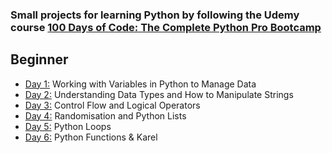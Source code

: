 ### Small projects for learning Python by following the Udemy course [100 Days of Code: The Complete Python Pro Bootcamp](https://www.udemy.com/course/100-days-of-code/)

## Beginner

- [Day 1:](https://github.com/narcisabadea/100-days-of-code-python/tree/main/Day01) Working with Variables in Python to Manage Data
- [Day 2:](https://github.com/narcisabadea/100-days-of-code-python/tree/main/Day02) Understanding Data Types and How to Manipulate Strings
- [Day 3:](https://github.com/narcisabadea/100-days-of-code-python/tree/main/Day03) Control Flow and Logical Operators
- [Day 4:](https://github.com/narcisabadea/100-days-of-code-python/tree/main/Day04) Randomisation and Python Lists
- [Day 5:](https://github.com/narcisabadea/100-days-of-code-python/tree/main/Day05) Python Loops
- [Day 6:](https://github.com/narcisabadea/100-days-of-code-python/tree/main/Day06) Python Functions & Karel
<!---- [Day 7:](https://github.com/narcisabadea/100-days-of-code-python/tree/main/day7) Hangman
- [Day 8:](https://github.com/narcisabadea/100-days-of-code-python/tree/main/day8) Function Parameters & Caesar Cipher
- [Day 9:](https://github.com/narcisabadea/100-days-of-code-python/tree/main/day9) Dictionaries, Nesting and the Secret Auction
- [Day 10:](https://github.com/narcisabadea/100-days-of-code-python/tree/main/day10) Functions with Outputs
- [Day 11:](https://github.com/narcisabadea/100-days-of-code-python/tree/main/day11) The Blackjack Capstone Project
- [Day 12:](https://github.com/narcisabadea/100-days-of-code-python/tree/main/day12) Scope & Number Guessing Game
- [Day 13:](https://github.com/narcisabadea/100-days-of-code-python/tree/main/day13) Debugging: How to Find and Fix Errors in your Code
- [Day 14:](https://github.com/narcisabadea/100-days-of-code-python/tree/main/day14) Higher Lower Game Project

## Intermediate

- [Day 15:](https://github.com/narcisabadea/100-days-of-code-python/tree/main/day15) Local Development Environment Setup & the Coffee Machine
- [Day 16:](https://github.com/narcisabadea/100-days-of-code-python/tree/main/day16) Object Oriented Programming (OOP)
- [Day 17:](https://github.com/narcisabadea/100-days-of-code-python/tree/main/day17) The Quiz Project & The Benefits of OOP
- [Day 18:](https://github.com/narcisabadea/100-days-of-code-python/tree/main/day18) Turtle & the Graphical User Interface (GUI)
- [Day 19:](https://github.com/narcisabadea/100-days-of-code-python/tree/main/day19) Instances, State and Higher Order Functions
- [Day 20:](https://github.com/narcisabadea/100-days-of-code-python/tree/main/day20) Build the Snake Game Part 1: Animation & Coordinates
- [Day 21:](https://github.com/narcisabadea/100-days-of-code-python/tree/main/day21) Build the Snake Game Part 2: Inheritance & List Slicing
- [Day 22:](https://github.com/narcisabadea/100-days-of-code-python/tree/main/day22) Build Pong: The Famous Arcade Game
- [Day 23:](https://github.com/narcisabadea/100-days-of-code-python/tree/main/day23) The Turtle Crossing Capstone Project
- [Day 24:](https://github.com/narcisabadea/100-days-of-code-python/tree/main/day24) Files, Directories and Paths
- [Day 25:](https://github.com/narcisabadea/100-days-of-code-python/tree/main/day25) Working with CSV Data and the Pandas Library
- [Day 26:](https://github.com/narcisabadea/100-days-of-code-python/tree/main/day26) List Comprehension and the Nato Alphabet
- [Day 27:](https://github.com/narcisabadea/100-days-of-code-python/tree/main/day27) Tkinter, \*args, \*\*kwargs and Creating GUI Programs
- [Day 28:](https://github.com/narcisabadea/100-days-of-code-python/tree/main/day28) Tkinter, Dynamic Typing and the Pomodoro GUI Application
- [Day 29:](https://github.com/narcisabadea/100-days-of-code-python/tree/main/day29) Building a Password Manager GUI App with Tkinter
- [Day 30:](https://github.com/narcisabadea/100-days-of-code-python/tree/main/day30) Errors, Exceptions and JSON Data: Improving the Password Manager
- [Day 31:](https://github.com/narcisabadea/100-days-of-code-python/tree/main/day31) Flash Card App Capstone Project

## Intermediate+

- [Day 32:](https://github.com/narcisabadea/100-days-of-code-python/tree/main/day32) Send Email (smtplib) & Manage Dates (datetime) - Automated Birthday Wisher
- [Day 33:](https://github.com/narcisabadea/100-days-of-code-python/tree/main/day33) API Endpoints & API Parameters - ISS Overhead Notifier
- [Day 34:](https://github.com/narcisabadea/100-days-of-code-python/tree/main/day34) API Practice - Creating a GUI Quiz App
- [Day 35:](https://github.com/narcisabadea/100-days-of-code-python/tree/main/day35) Keys, Authentication & Environment Variables - Telegram Rain Notifier
- [Day 36:](https://github.com/narcisabadea/100-days-of-code-python/tree/main/day36) Stock Trading News Alert Project
- [Day 37:](https://github.com/narcisabadea/100-days-of-code-python/tree/main/day37) Habit Tracking Project: API Post Requests & Headers
- [Day 38:](https://github.com/narcisabadea/100-days-of-code-python/tree/main/day38) Workout Tracking Using Google Sheets
- [Day 39:](https://github.com/narcisabadea/100-days-of-code-python/tree/main/day39) Capstone Part 1: Flight Deal Finder
- [Day 40:](https://github.com/narcisabadea/100-days-of-code-python/tree/main/day40) Capstone Part 2: Flight Club
- [Day 41:](https://github.com/narcisabadea/100-days-of-code-python/tree/main/day41) Introduction to HTML
- [Day 42:](https://github.com/narcisabadea/100-days-of-code-python/tree/main/day42) Intermediate HTML
- [Day 43:](https://github.com/narcisabadea/100-days-of-code-python/tree/main/day43) Introduction to CSS
- [Day 44:](https://github.com/narcisabadea/100-days-of-code-python/tree/main/day44) Intermediate CSS
- [Day 45:](https://github.com/narcisabadea/100-days-of-code-python/tree/main/day45) Web Scraping with Beautiful Soup
- [Day 46:](https://github.com/narcisabadea/100-days-of-code-python/tree/main/day46) Create a Spotify Playlist Using The Musical Time Machine
- [Day 47:](https://github.com/narcisabadea/100-days-of-code-python/tree/main/day47) Create an Automated Amazon Price Tracker
- [Day 48:](https://github.com/narcisabadea/100-days-of-code-python/tree/main/day48) Selenium Webdriver Browser and Game Playing Bot
- [Day 49:](https://github.com/narcisabadea/100-days-of-code-python/tree/main/day49) Automating Job Applications on LinkedIn
- [Day 50:](https://github.com/narcisabadea/100-days-of-code-python/tree/main/day50) Auto Tinder Swiping Bot
- [Day 51:](https://github.com/narcisabadea/100-days-of-code-python/tree/main/day51) Internet Speed Twitter Complaint Bot
- [Day 52:](https://github.com/narcisabadea/100-days-of-code-python/tree/main/day52) Instagram Follower Bot
- [Day 53:](https://github.com/narcisabadea/100-days-of-code-python/tree/main/day53) Web Scraping Capstone - Data Entry Job Automation
- [Day 54:](https://github.com/narcisabadea/100-days-of-code-python/tree/main/day54) Introduction to Web Development with Flask
- [Day 55:](https://github.com/narcisabadea/100-days-of-code-python/tree/main/day55) HTML & URL Parsing in Flask and the Higher Lower Game
- [Day 56:](https://github.com/narcisabadea/100-days-of-code-python/tree/main/day56) Rendering HTML/Static Files and Using Website Templates
- [Day 57:](https://github.com/narcisabadea/100-days-of-code-python/tree/main/day57) Templating with Jinja in Flask Applications
- [Day 58:](https://github.com/narcisabadea/100-days-of-code-python/tree/main/day58) Web Foundation Boostrap

## Advanced

- [Day 59:](https://github.com/narcisabadea/100-days-of-code-python/tree/main/day59) Blog Capstone Project Part 2 - Adding Styling
- [Day 60:](https://github.com/narcisabadea/100-days-of-code-python/tree/main/day60) Make POST Requests with Flask and HTML Forms
- [Day 61:](https://github.com/narcisabadea/100-days-of-code-python/tree/main/day61) Building Advanced Forms with Flask-WTForms
- [Day 62:](https://github.com/narcisabadea/100-days-of-code-python/tree/main/day62) Flask, WTForms, Bootstrap, and CSV - Coffee & Wifi Project
- [Day 63:](https://github.com/narcisabadea/100-days-of-code-python/tree/main/day63) Databases and with SQLite and SQLAlchemy
- [Day 64:](https://github.com/narcisabadea/100-days-of-code-python/tree/main/day64) My Top 10 Movies Website
- [Day 65:](https://github.com/narcisabadea/100-days-of-code-python/tree/main/day65) How to Create a Website That People Will Love
- [Day 66:](https://github.com/narcisabadea/100-days-of-code-python/tree/main/day66) Building Your Own API with RESTful Routing
- [Day 67:](https://github.com/narcisabadea/100-days-of-code-python/tree/main/day67) Blog Capstone Project Part 3 - RESTful Routing
- [Day 68:](https://github.com/narcisabadea/100-days-of-code-python/tree/main/day68) Authentication with Flask
- [Day 69:](https://github.com/narcisabadea/100-days-of-code-python/tree/main/day69) Blog Capstone Project Part 4 - Adding Users
- [Day 70:](https://github.com/narcisabadea/100-days-of-code-python/tree/main/day70) Deploying Your Web Application with Heroku
- [Day 71:](https://github.com/narcisabadea/100-days-of-code-python/tree/main/day71) Data Exploration with Pandas: College Major vs. Your Salary
- [Day 72:](https://github.com/narcisabadea/100-days-of-code-python/tree/main/day72) Data Visualisation with Matplotlib: Programming Languages
- [Day 73:](https://github.com/narcisabadea/100-days-of-code-python/tree/main/day73) Aggregate & Marge Data with Pandas: Analyse the Lego Dataset
- [Day 74:](https://github.com/narcisabadea/100-days-of-code-python/tree/main/day74) Google Trends Data: Resampling and Visualising Time Series
- [Day 75:](https://github.com/narcisabadea/100-days-of-code-python/tree/main/day75) Beautiful Plotly Charts & Analysing the Android App Store
- [Day 76:](https://github.com/narcisabadea/100-days-of-code-python/tree/main/day76) Computation with NumPy and N-Dimensional Arrays
- [Day 77:](https://github.com/narcisabadea/100-days-of-code-python/tree/main/day77) Linear Regression and Data Visualisation with Seaborn
- [Day 78:](https://github.com/narcisabadea/100-days-of-code-python/tree/main/day78) Analysing the Nobel Prize with Plotly, Matplotlib & Seaborn
- [Day 79:](https://github.com/narcisabadea/100-days-of-code-python/tree/main/day79) The Tragic Discovery of Handwashing: t-Tests & Distributions
- [Day 80:](https://github.com/narcisabadea/100-days-of-code-python/tree/main/day80) Capstone Project - Predict House Prices

## Professional Portfolio Projects

- [Day 81:](https://github.com/narcisabadea/100-days-of-code-python/tree/main/day81) Text to Morse Code Converter
- [Day 82:](https://github.com/narcisabadea/100-days-of-code-python/tree/main/day82) Portfolio Website
- [Day 83:](https://github.com/narcisabadea/100-days-of-code-python/tree/main/day83) Tic Tac Toe
- [Day 84:](https://github.com/narcisabadea/100-days-of-code-python/tree/main/day84) Image Watermarking Desktop App
- [Day 85:](https://github.com/narcisabadea/100-days-of-code-python/tree/main/day85) Typing Speed Test App
- [Day 86:](https://github.com/narcisabadea/100-days-of-code-python/tree/main/day86) Breakout: The Famous Arcade Game
- [Day 87:](https://github.com/narcisabadea/100-days-of-code-python/tree/main/day87) Cafe and Wifi Website
- [Day 88:](https://github.com/narcisabadea/100-days-of-code-python/tree/main/day88) To Do Agenda App
- [Day 89:](https://github.com/narcisabadea/100-days-of-code-python/tree/main/day89) Disappearing Text Writing App
- [Day 90:](https://github.com/narcisabadea/100-days-of-code-python/tree/main/day90) Convert PDF to Audiobook
- [Day 91:](https://github.com/narcisabadea/100-days-of-code-python/tree/main/day91) Image to Color List
- [Day 92:](https://github.com/narcisabadea/100-days-of-code-python/tree/main/day92) Amazon Canada Web Scraper
- [Day 93:](https://github.com/narcisabadea/100-days-of-code-python/tree/main/day93) Google Dinosaur Game Bot
- [Day 94:](https://github.com/narcisabadea/100-days-of-code-python/tree/main/day94) Space Invaders
- [Day 95:](https://github.com/narcisabadea/100-days-of-code-python/tree/main/day95) Custom API
- [Day 96:](https://github.com/narcisabadea/100-days-of-code-python/tree/main/day96) An Online Shop
- [Day 97:](https://github.com/narcisabadea/100-days-of-code-python/tree/main/day97) Percentage Calculator
- [Day 98:](https://github.com/narcisabadea/100-days-of-code-python/tree/main/day98) Analyzing and Visualizing the Space Race
- [Day 99:](https://github.com/narcisabadea/100-days-of-code-python/tree/main/day99) Analyzing Deaths Involving Police in the United States
- [Day 100:](https://github.com/narcisabadea/100-days-of-code-python/tree/main/day100) Predicting Earnings using Multivariable Regression

## Tools and Technologies Covered

- Python 3
- PyCharm, Jupyter Notebook, Google Colab
- Python Scripting and Automation
- Python Game Development
- Web Scraping
- Beautiful Soup
- Selenium Web Driver
- Request
- WTForms
- Data Science
- Pandas
- NumPy
- Matplotlib
- Plotly
- Scikit learn
- Seaborn
- Turtle
- Python GUI Desktop App Development
- Tkinter
- Front-End Web Development
- HTML 5
- CSS 3
- Bootstrap 4
- Bash Command Line
- Git, GitHub and Version Control
- Backend Web Development
- Flask
- REST
- APIs
- Databases
- SQL
- SQLite
- PostgreSQL
- Authentication
- Web Design
- Deployment with GitHub Pages, Heroku and GUnicorn -->
